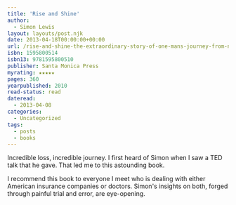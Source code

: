 ```yaml
---
title: 'Rise and Shine'
author:
  - Simon Lewis
layout: layouts/post.njk
date: 2013-04-18T00:00:00+00:00
url: /rise-and-shine-the-extraordinary-story-of-one-mans-journey-from-near-death-to-full-recovery/
isbn: 1595800514
isbn13: 9781595800510
publisher: Santa Monica Press
myrating: ★★★★★
pages: 360
yearpublished: 2010
read-status: read
dateread:
  - 2013-04-08
categories:
  - Uncategorized
tags:
  - posts
  - books
---
```

Incredible loss, incredible journey. I first heard of Simon when I saw a TED talk that he gave. That led me to this astounding book.

<!-- excerpt -->
I recommend this book to everyone I meet who is dealing with either American insurance companies or doctors. Simon's insights on both, forged through painful trial and error, are eye-opening.